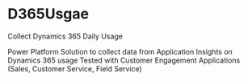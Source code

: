 # D365Usgae
Collect Dynamics 365 Daily Usage 

Power Platform Solution to collect data from Application Insights on Dynamics 365 usage
Tested with Customer Engagement Applications (Sales, Customer Service, Field Service)

